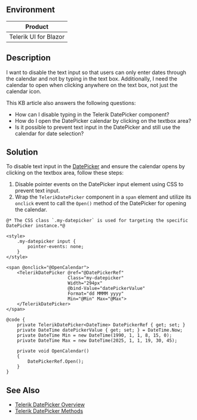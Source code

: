 
## Environment

| Product |
| --- |
| Telerik UI for Blazor |

## Description

I want to disable the text input so that users can only enter dates through the calendar and not by typing in the text box. Additionally, I need the calendar to open when clicking anywhere on the text box, not just the calendar icon.

This KB article also answers the following questions:
- How can I disable typing in the Telerik DatePicker component?
- How do I open the DatePicker calendar by clicking on the textbox area?
- Is it possible to prevent text input in the DatePicker and still use the calendar for date selection?

## Solution

To disable text input in the [DatePicker](https://docs.telerik.com/blazor-ui/components/datepicker/overview) and ensure the calendar opens by clicking on the textbox area, follow these steps:

1. Disable pointer events on the DatePicker input element using CSS to prevent text input.
2. Wrap the `TelerikDatePicker` component in a `span` element and utilize its `onclick` event to call the `Open()` method of the DatePicker for opening the calendar.

````RAZOR
@* The CSS class `.my-datepicker` is used for targeting the specific DatePicker instance.*@

<style>
    .my-datepicker input {
        pointer-events: none;
    }
</style>

<span @onclick="@OpenCalendar">
    <TelerikDatePicker @ref="@DatePickerRef"
                       Class="my-datepicker"
                       Width="294px"
                       @bind-Value="datePickerValue"
                       Format="dd MMMM yyyy"
                       Min="@Min" Max="@Max">
    </TelerikDatePicker>
</span>

@code {
    private TelerikDatePicker<DateTime> DatePickerRef { get; set; }
    private DateTime datePickerValue { get; set; } = DateTime.Now;
    private DateTime Min = new DateTime(1990, 1, 1, 8, 15, 0);
    private DateTime Max = new DateTime(2025, 1, 1, 19, 30, 45);

    private void OpenCalendar()
    {
        DatePickerRef.Open();
    }
}
````

## See Also

- [Telerik DatePicker Overview](https://docs.telerik.com/blazor-ui/components/datepicker/overview)
- [Telerik DatePicker Methods](https://docs.telerik.com/blazor-ui/components/datepicker/overview#datepicker-reference-and-methods)
